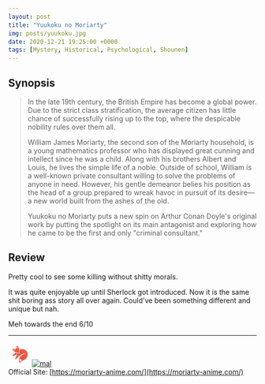 ```yaml
---
layout: post
title: "Yuukoku no Moriarty"
img: posts/yuukoku.jpg 
date: 2020-12-21 19:25:00 +0000
tags: [Mystery, Historical, Psychological, Shounen]
---
```


## Synopsis
>In the late 19th century, the British Empire has become a global power. Due to the strict class stratification, the average citizen has little chance of successfully rising up to the top, where the despicable nobility rules over them all.
>
>William James Moriarty, the second son of the Moriarty household, is a young mathematics professor who has displayed great cunning and intellect since he was a child. Along with his brothers Albert and Louis, he lives the simple life of a noble. Outside of school, William is a well-known private consultant willing to solve the problems of anyone in need. However, his gentle demeanor belies his position as the head of a group prepared to wreak havoc in pursuit of its desire—a new world built from the ashes of the old.
>
>Yuukoku no Moriarty puts a new spin on Arthur Conan Doyle's original work by putting the spotlight on its main antagonist and exploring how he came to be the first and only "criminal consultant."

## Review
Pretty cool to see some killing without shitty morals.

It was quite enjoyable up until Sherlock got introduced. Now it is the same shit boring ass story all over again. Could've been something different and unique but nah.
   
Meh towards the end 6/10

---

[![kitsu](..\assets\img\kitsu.png)](https://kitsu.io/anime/yuukoku-no-moriarty)[![mal](..\assets\img\mal.ico)](https://myanimelist.net/anime/40911/Yuukoku_no_Moriarty)  
Official Site: [https://moriarty-anime.com/](https://moriarty-anime.com/)